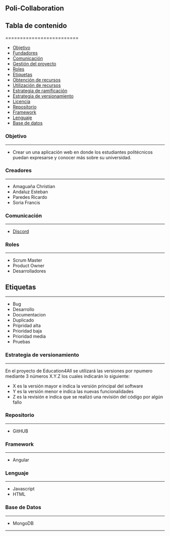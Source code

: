 
## Poli-Collaboration

## Tabla de contenido
=========================

* [Objetivo](#objetivo)
* [Fundadores](#fundadores)
* [Comunicación](#comunicación)
* [Gestión del proyecto](#gestión-del-proyecto)
* [Roles](#roles)
* [Etiquetas](#etiquetas)
* [Obtención de recursos](#obtención-de-recursos)
* [Utilización de recursos](#utilización-de-recursos)
* [Estrategia de ramificación](#estrategia-de-ramificacion)
* [Estrategia de versionamiento](#estrategia-de-versionamiento)
* [Licencia](#licencia)
* [Repositorio](#repositorio)
* [Framework](#framework)
* [Lenguaje](#lenguaje)
* [Base de datos](#base)

### Objetivo
---------
* Crear un una aplicación web en donde los estudiantes politécnicos puedan expresarse y conocer más sobre su universidad.

### Creadores
---------
* Amaguaña Christian
* Andaluz Esteban
* Paredes Ricardo
* Soria Francis 

### Comunicación
---------
* [Discord](https://discord.gg/4gpPtgfj)



### Roles
---------
* Scrum Master
* Product Owner
* Desarrolladores


## Etiquetas
---------
* Bug
* Desarrollo
* Documentacion
* Duplicado
* Pripridad alta
* Prioridad baja
* Prioridad media
* Pruebas

### Estrategia de versionamiento
---------
En el proyecto de Education4All se utilizará las versiones por npumero mediante 3 números X.Y.Z los cuales indicarán lo siguiente:
* X es la versión mayor e indica la versión principal del software
* Y es la versión menor e indica las nuevas funcionalidades
* Z es la revisión e indica que se realizó una revisión del código por algún fallo

### Repositorio  
---------
* GitHUB 


### Framework 
---------
* Angular  

### Lenguaje
---------
* Javascript  
* HTML

### Base de Datos 
 ---------
* MongoDB

---------

